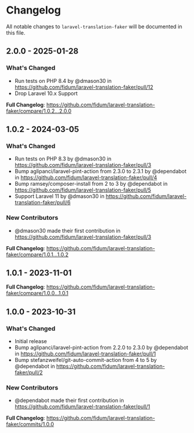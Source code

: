 # Changelog

All notable changes to `laravel-translation-faker` will be documented in this file.

## 2.0.0 - 2025-01-28

### What's Changed

* Run tests on PHP 8.4 by @dmason30 in https://github.com/fidum/laravel-translation-faker/pull/12
* Drop Laravel 10.x Support

**Full Changelog**: https://github.com/fidum/laravel-translation-faker/compare/1.0.2...2.0.0

## 1.0.2 - 2024-03-05

### What's Changed

* Run tests on PHP 8.3 by @dmason30 in https://github.com/fidum/laravel-translation-faker/pull/3
* Bump aglipanci/laravel-pint-action from 2.3.0 to 2.3.1 by @dependabot in https://github.com/fidum/laravel-translation-faker/pull/4
* Bump ramsey/composer-install from 2 to 3 by @dependabot in https://github.com/fidum/laravel-translation-faker/pull/5
* Support Laravel 11 by @dmason30 in https://github.com/fidum/laravel-translation-faker/pull/6

### New Contributors

* @dmason30 made their first contribution in https://github.com/fidum/laravel-translation-faker/pull/3

**Full Changelog**: https://github.com/fidum/laravel-translation-faker/compare/1.0.1...1.0.2

## 1.0.1 - 2023-11-01

**Full Changelog**: https://github.com/fidum/laravel-translation-faker/compare/1.0.0...1.0.1

## 1.0.0 - 2023-10-31

### What's Changed

- Initial release
- Bump aglipanci/laravel-pint-action from 2.2.0 to 2.3.0 by @dependabot in https://github.com/fidum/laravel-translation-faker/pull/1
- Bump stefanzweifel/git-auto-commit-action from 4 to 5 by @dependabot in https://github.com/fidum/laravel-translation-faker/pull/2

### New Contributors

- @dependabot made their first contribution in https://github.com/fidum/laravel-translation-faker/pull/1

**Full Changelog**: https://github.com/fidum/laravel-translation-faker/commits/1.0.0
